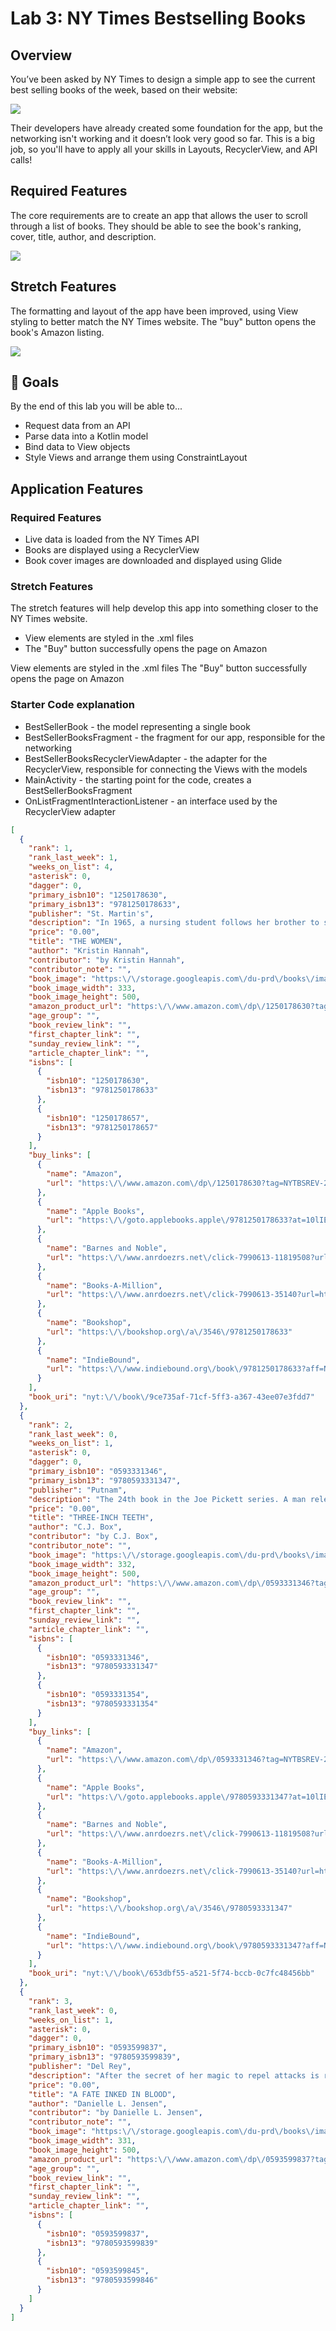 # Lab 3: NY Times Bestselling Books

## Overview

You’ve been asked by NY Times to design a simple app to see the current best selling books of the week, based on their website:

![](https://imgur.com/1nPTG7C.png)

Their developers have already created some foundation for the app, but the networking isn't working and it doesn’t look very good so far. This is a big job, so you'll have to apply all your skills in Layouts, RecyclerView, and API calls!

## Required Features

The core requirements are to create an app that allows the user to scroll through a list of books. They should be able to see the book's ranking, cover, title, author, and description.

![](https://courses.codepath.org/course_images/and102/lab_3/required_features.gif)

## Stretch Features

The formatting and layout of the app have been improved, using View styling to better match the NY Times website. The "buy" button opens the book's Amazon listing.

![](https://courses.codepath.org/course_images/and102/lab_3/stretch_features.gif)

## 🎯 Goals

By the end of this lab you will be able to...

- Request data from an API
- Parse data into a Kotlin model
- Bind data to View objects
- Style Views and arrange them using ConstraintLayout

## Application Features

### Required Features
- Live data is loaded from the NY Times API
- Books are displayed using a RecyclerView
- Book cover images are downloaded and displayed using Glide

### Stretch Features

The stretch features will help develop this app into something closer to the NY Times website.

- View elements are styled in the .xml files
- The "Buy" button successfully opens the page on Amazon

View elements are styled in the .xml files
The "Buy" button successfully opens the page on Amazon


### Starter Code explanation

- BestSellerBook - the model representing a single book
- BestSellerBooksFragment - the fragment for our app, responsible for the networking
- BestSellerBooksRecyclerViewAdapter - the adapter for the RecyclerView, responsible for connecting the Views with the models
- MainActivity - the starting point for the code, creates a BestSellerBooksFragment
- OnListFragmentInteractionListener - an interface used by the RecyclerView adapter



```json
[
  {
    "rank": 1,
    "rank_last_week": 1,
    "weeks_on_list": 4,
    "asterisk": 0,
    "dagger": 0,
    "primary_isbn10": "1250178630",
    "primary_isbn13": "9781250178633",
    "publisher": "St. Martin's",
    "description": "In 1965, a nursing student follows her brother to serve during the Vietnam War and returns to a divided America.",
    "price": "0.00",
    "title": "THE WOMEN",
    "author": "Kristin Hannah",
    "contributor": "by Kristin Hannah",
    "contributor_note": "",
    "book_image": "https:\/\/storage.googleapis.com\/du-prd\/books\/images\/9781250178633.jpg",
    "book_image_width": 333,
    "book_image_height": 500,
    "amazon_product_url": "https:\/\/www.amazon.com\/dp\/1250178630?tag=NYTBSREV-20",
    "age_group": "",
    "book_review_link": "",
    "first_chapter_link": "",
    "sunday_review_link": "",
    "article_chapter_link": "",
    "isbns": [
      {
        "isbn10": "1250178630",
        "isbn13": "9781250178633"
      },
      {
        "isbn10": "1250178657",
        "isbn13": "9781250178657"
      }
    ],
    "buy_links": [
      {
        "name": "Amazon",
        "url": "https:\/\/www.amazon.com\/dp\/1250178630?tag=NYTBSREV-20"
      },
      {
        "name": "Apple Books",
        "url": "https:\/\/goto.applebooks.apple\/9781250178633?at=10lIEQ"
      },
      {
        "name": "Barnes and Noble",
        "url": "https:\/\/www.anrdoezrs.net\/click-7990613-11819508?url=https%3A%2F%2Fwww.barnesandnoble.com%2Fw%2F%3Fean%3D9781250178633"
      },
      {
        "name": "Books-A-Million",
        "url": "https:\/\/www.anrdoezrs.net\/click-7990613-35140?url=https%3A%2F%2Fwww.booksamillion.com%2Fp%2FTHE%2BWOMEN%2FKristin%2BHannah%2F9781250178633"
      },
      {
        "name": "Bookshop",
        "url": "https:\/\/bookshop.org\/a\/3546\/9781250178633"
      },
      {
        "name": "IndieBound",
        "url": "https:\/\/www.indiebound.org\/book\/9781250178633?aff=NYT"
      }
    ],
    "book_uri": "nyt:\/\/book\/9ce735af-71cf-5ff3-a367-43ee07e3fdd7"
  },
  {
    "rank": 2,
    "rank_last_week": 0,
    "weeks_on_list": 1,
    "asterisk": 0,
    "dagger": 0,
    "primary_isbn10": "0593331346",
    "primary_isbn13": "9780593331347",
    "publisher": "Putnam",
    "description": "The 24th book in the Joe Pickett series. A man released from prison uses grizzly bear attacks to cover his acts of revenge.",
    "price": "0.00",
    "title": "THREE-INCH TEETH",
    "author": "C.J. Box",
    "contributor": "by C.J. Box",
    "contributor_note": "",
    "book_image": "https:\/\/storage.googleapis.com\/du-prd\/books\/images\/9780593331347.jpg",
    "book_image_width": 332,
    "book_image_height": 500,
    "amazon_product_url": "https:\/\/www.amazon.com\/dp\/0593331346?tag=NYTBSREV-20",
    "age_group": "",
    "book_review_link": "",
    "first_chapter_link": "",
    "sunday_review_link": "",
    "article_chapter_link": "",
    "isbns": [
      {
        "isbn10": "0593331346",
        "isbn13": "9780593331347"
      },
      {
        "isbn10": "0593331354",
        "isbn13": "9780593331354"
      }
    ],
    "buy_links": [
      {
        "name": "Amazon",
        "url": "https:\/\/www.amazon.com\/dp\/0593331346?tag=NYTBSREV-20"
      },
      {
        "name": "Apple Books",
        "url": "https:\/\/goto.applebooks.apple\/9780593331347?at=10lIEQ"
      },
      {
        "name": "Barnes and Noble",
        "url": "https:\/\/www.anrdoezrs.net\/click-7990613-11819508?url=https%3A%2F%2Fwww.barnesandnoble.com%2Fw%2F%3Fean%3D9780593331347"
      },
      {
        "name": "Books-A-Million",
        "url": "https:\/\/www.anrdoezrs.net\/click-7990613-35140?url=https%3A%2F%2Fwww.booksamillion.com%2Fp%2FTHREE-INCH%2BTEETH%2FC.J.%2BBox%2F9780593331347"
      },
      {
        "name": "Bookshop",
        "url": "https:\/\/bookshop.org\/a\/3546\/9780593331347"
      },
      {
        "name": "IndieBound",
        "url": "https:\/\/www.indiebound.org\/book\/9780593331347?aff=NYT"
      }
    ],
    "book_uri": "nyt:\/\/book\/653dbf55-a521-5f74-bccb-0c7fc48456bb"
  },
  {
    "rank": 3,
    "rank_last_week": 0,
    "weeks_on_list": 1,
    "asterisk": 0,
    "dagger": 0,
    "primary_isbn10": "0593599837",
    "primary_isbn13": "9780593599839",
    "publisher": "Del Rey",
    "description": "After the secret of her magic to repel attacks is revealed, Freya encounters dangerous tests by the gods.",
    "price": "0.00",
    "title": "A FATE INKED IN BLOOD",
    "author": "Danielle L. Jensen",
    "contributor": "by Danielle L. Jensen",
    "contributor_note": "",
    "book_image": "https:\/\/storage.googleapis.com\/du-prd\/books\/images\/9780593599839.jpg",
    "book_image_width": 331,
    "book_image_height": 500,
    "amazon_product_url": "https:\/\/www.amazon.com\/dp\/0593599837?tag=NYTBSREV-20",
    "age_group": "",
    "book_review_link": "",
    "first_chapter_link": "",
    "sunday_review_link": "",
    "article_chapter_link": "",
    "isbns": [
      {
        "isbn10": "0593599837",
        "isbn13": "9780593599839"
      },
      {
        "isbn10": "0593599845",
        "isbn13": "9780593599846"
      }
    ]
  }
]
```